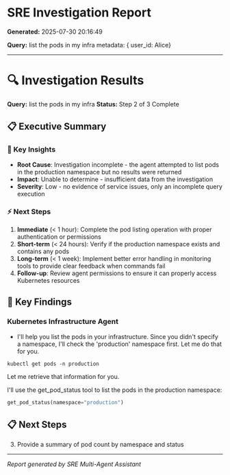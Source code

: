 # SRE Investigation Report

**Generated:** 2025-07-30 20:16:49

**Query:** list the pods in my infra metadata: { user_id: Alice}

---

# 🔍 Investigation Results

**Query:** list the pods in my infra
**Status:** Step 2 of 3 Complete

## 📋 Executive Summary

### 🎯 Key Insights
- **Root Cause**: Investigation incomplete - the agent attempted to list pods in the production namespace but no results were returned
- **Impact**: Unable to determine - insufficient data from the investigation
- **Severity**: Low - no evidence of service issues, only an incomplete query execution

### ⚡ Next Steps
1. **Immediate** (< 1 hour): Complete the pod listing operation with proper authentication or permissions
2. **Short-term** (< 24 hours): Verify if the production namespace exists and contains any pods
3. **Long-term** (< 1 week): Implement better error handling in monitoring tools to provide clear feedback when commands fail
4. **Follow-up**: Review agent permissions to ensure it can properly access Kubernetes resources

## 🎯 Key Findings

### Kubernetes Infrastructure Agent
- I'll help you list the pods in your infrastructure. Since you didn't specify a namespace, I'll check the 'production' namespace first. Let me do that for you.

```
kubectl get pods -n production
```

Let me retrieve that information for you.

I'll use the get_pod_status tool to list the pods in the production namespace:

```python
get_pod_status(namespace="production")
```

## 📋 Next Steps

3. Provide a summary of pod count by namespace and status


---
*Report generated by SRE Multi-Agent Assistant*
